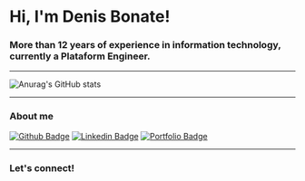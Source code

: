# Hi, I'm Denis Bonate!
### More than 12 years of experience in information technology, currently a Plataform Engineer.

---

![Anurag's GitHub stats](https://github-readme-stats.vercel.app/api?username=dbonate&show_icons=true&theme=cobalt)

---

### About me
[![Github Badge](https://img.shields.io/badge/-Github-000?style=flat-square&logo=Github&logoColor=white&link=https://github.com/dbonate)](https://github.com/dbonate)
[![Linkedin Badge](https://img.shields.io/badge/-LinkedIn-blue?style=flat-square&logo=Linkedin&logoColor=white&link=https://www.linkedin.com/in/denis-bonate/)](https://www.linkedin.com/in/denis-bonate/)
[![Portfolio Badge](https://img.shields.io/badge/-Portfolio-green?style=flat-square&logo=globe&logoColor=white)](https://denis.dlbonate.com.br)

---

### Let's connect!
